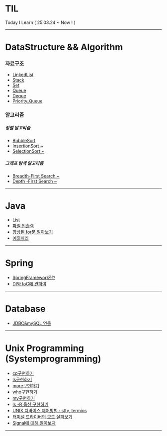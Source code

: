 # TIL
Today I Learn ( 25.03.24 ~ Now ! )
***
# DataStructure && Algorithm
### 자료구조
* [LinkedList](https://github.com/Door-Juno/TIL/blob/main/DataStructure/LinkedList/docs/LinkedList.md)
* [Stack](https://github.com/Door-Juno/TIL/blob/main/DataStructure/Stack/docs/stack.md)
* [Set](https://github.com/Door-Juno/TIL/blob/main/DataStructure/Set/docs/Sets.md)
* [Queue](https://github.com/Door-Juno/TIL/blob/main/DataStructure/Queue/docs/Queue.md)
* [Deque](https://github.com/Door-Juno/TIL/blob/main/DataStructure/Queue/docs/Deque.md)
* [Priority_Queue](https://github.com/Door-Juno/TIL/blob/main/DataStructure/Queue/docs/PriorityQueue.md)

### 알고리즘 
##### 정렬 알고리즘
* [BubbleSort](https://github.com/Door-Juno/TIL/blob/main/Algorithm/Sort/BubbleSort/docs/BubbleSort.md)
* [InsertionSort ~]()
* [SelectionSort ~]()

##### 그래프 탐색 알고리즘
* [Breadth-First Search ~]()
* [Depth -First Search ~]()

***

# Java
* [List](https://github.com/Door-Juno/TIL/blob/main/Java/리스트/List.md)
* [파일 입출력](https://github.com/Door-Juno/TIL/blob/main/Java/파일입출력/FileIO.md)
* [향상된 for문 알아보기](https://github.com/Door-Juno/TIL/blob/main/Java/향상된반복문/For-each.md)
* [예외처리](https://github.com/Door-Juno/TIL/blob/main/Java/Exception.md)

***
# Spring
* [SpringFramework란?](https://github.com/Door-Juno/TIL/blob/main/Spring/SpringFramework%EB%9E%80%3F/Spring_Framework%EB%9E%80%20%3F.md)
* [DI와 IoC에 관하여](https://github.com/Door-Juno/TIL/blob/main/Spring/DI%2CIoC%20%EC%A0%95%EB%A6%AC/DI_IoC.md)


***
# Database
* [JDBC&mySQL 연동](https://github.com/Door-Juno/TIL/blob/main/Database/JDBC&mySQL연동/JDBC%26MySQL.md)

***
# Unix Programming (Systemprogramming)
* [cp구현하기](https://github.com/Door-Juno/TIL/blob/main/UnixProgramming/cp%20%EA%B5%AC%ED%98%84%ED%95%98%EA%B8%B0/docs/cp.md)
* [ls구현하기](https://github.com/Door-Juno/TIL/blob/main/UnixProgramming/ls%20%EA%B5%AC%ED%98%84%ED%95%98%EA%B8%B0/docs/ls.md)
* [more구현하기](https://github.com/Door-Juno/TIL/blob/main/UnixProgramming/more%20%EA%B5%AC%ED%98%84%ED%95%98%EA%B8%B0/docs/more.md)
* [who구현하기](https://github.com/Door-Juno/TIL/blob/main/UnixProgramming/who%20%EA%B5%AC%ED%98%84%ED%95%98%EA%B8%B0/docs/who.md)
* [mv구현하기](https://github.com/Door-Juno/TIL/blob/main/UnixProgramming/mv%20%EA%B5%AC%ED%98%84%ED%95%98%EA%B8%B0/docs/mv.md)
* [ls -R 옵션 구현하기](https://github.com/Door-Juno/TIL/blob/main/UnixProgramming/ls-R%20%EA%B5%AC%ED%98%84%ED%95%98%EA%B8%B0/docs/ls-R.md)
* [UNIX 디바이스 제어방법 : stty, termios](https://github.com/Door-Juno/TIL/blob/main/UnixProgramming/Unix%20devicecontrol/docs/Unix_device_control.md)
* [터미널 드라이버의 모드 살펴보기](https://github.com/Door-Juno/TIL/blob/main/UnixProgramming/Terminal_driver_mode/docs/Terminal_driver_mode.md)
* [Signal에 대해 알아보자](https://github.com/Door-Juno/TIL/blob/main/UnixProgramming/Signal/docs/Signal.md)
***